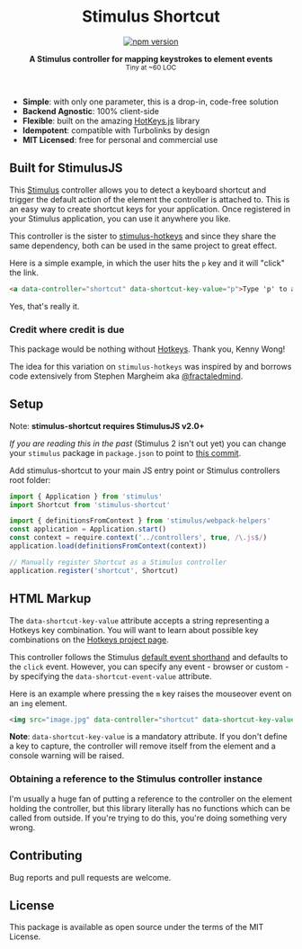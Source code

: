 <h1 align="center">Stimulus Shortcut</h1>
<p align="center">
  <a href="https://www.npmjs.com/package/stimulus-shortcut" rel="nofollow">
    <img src="https://badge.fury.io/js/stimulus-shortcut.svg" alt="npm version">
  </a>
</p>

<p align="center">
  <b>A Stimulus controller for mapping keystrokes to element events</b></br>
  <sub>Tiny at ~60 LOC </sub>
</p>

<br />

- **Simple**: with only one parameter, this is a drop-in, code-free solution
- **Backend Agnostic**: 100% client-side
- **Flexible**: built on the amazing [HotKeys.js](https://wangchujiang.com/hotkeys/) library
- **Idempotent**: compatible with Turbolinks by design
- **MIT Licensed**: free for personal and commercial use

## Built for StimulusJS

This [Stimulus](https://stimulusjs.org/) controller allows you to detect a keyboard shortcut and trigger the default action of the element the controller is attached to. This is an easy way to create shortcut keys for your application. Once registered in your Stimulus application, you can use it anywhere you like.

This controller is the sister to [stimulus-hotkeys](https://www.npmjs.com/package/stimulus-hotkeys) and since they share the same dependency, both can be used in the same project to great effect.

Here is a simple example, in which the user hits the `p` key and it will "click" the link.

```html
<a data-controller="shortcut" data-shortcut-key-value="p">Type 'p' to activate me!</a>
```

<tiny>Yes, that's really it.</tiny>

### Credit where credit is due

This package would be nothing without [Hotkeys](https://wangchujiang.com/hotkeys/). Thank you, Kenny Wong!

The idea for this variation on `stimulus-hotkeys` was inspired by and borrows code extensively from Stephen Margheim aka [@fractaledmind](https://github.com/fractaledmind).

## Setup

Note: **stimulus-shortcut requires StimulusJS v2.0+**

*If you are reading this in the past* (Stimulus 2 isn't out yet) you can change your `stimulus` package in `package.json` to point to [this commit](https://github.com/stimulusjs/dev-builds/archive/b8cc8c4/stimulus.tar.gz).

Add stimulus-shortcut to your main JS entry point or Stimulus controllers root folder:

```js
import { Application } from 'stimulus'
import Shortcut from 'stimulus-shortcut'

import { definitionsFromContext } from 'stimulus/webpack-helpers'
const application = Application.start()
const context = require.context('../controllers', true, /\.js$/)
application.load(definitionsFromContext(context))

// Manually register Shortcut as a Stimulus controller
application.register('shortcut', Shortcut)
```

## HTML Markup

The `data-shortcut-key-value` attribute accepts a string representing a Hotkeys key combination. You will want to learn about possible key combinations on the [Hotkeys project page](https://wangchujiang.com/hotkeys/).

This controller follows the Stimulus [default event shorthand](https://stimulusjs.org/reference/actions#event-shorthand) and defaults to the `click` event. However, you can specify any event - browser or custom - by specifying the `data-shortcut-event-value` attribute.

Here is an example where pressing the `m` key raises the mouseover event on an `img` element.

```html
<img src="image.jpg" data-controller="shortcut" data-shortcut-key-value="m" data-shortcut-event-value="mouseover">
```

**Note**: `data-shortcut-key-value` is a mandatory attribute. If you don't define a key to capture, the controller will remove itself from the element and a console warning will be raised.

### Obtaining a reference to the Stimulus controller instance

I'm usually a huge fan of putting a reference to the controller on the element holding the controller, but this library literally has no functions which can be called from outside. If you're trying to do this, you're doing something very wrong.

## Contributing

Bug reports and pull requests are welcome.

## License

This package is available as open source under the terms of the MIT License.